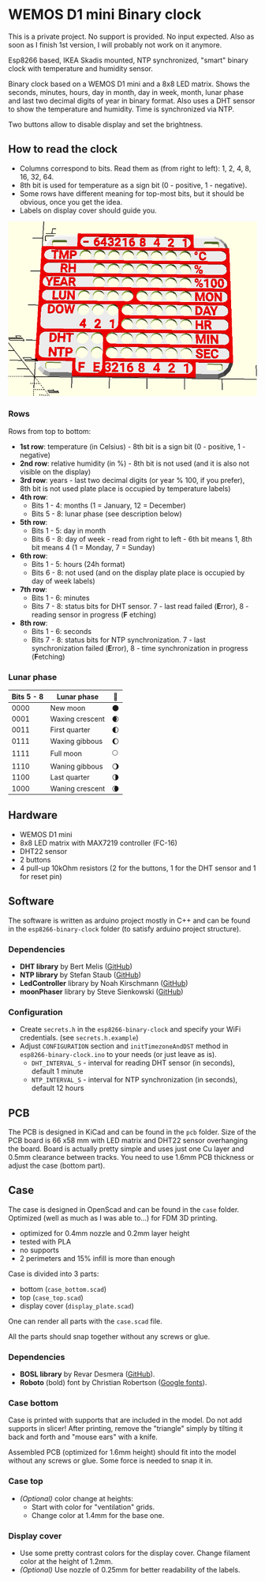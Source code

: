 # WEMOS D1 mini Binary clock

This is a private project. No support is provided. No input expected. Also as soon as I finish 1st version, I will
probably not work on it anymore.

Esp8266 based, IKEA Skadis mounted, NTP synchronized, "smart" binary clock with temperature and humidity sensor.

Binary clock based on a WEMOS D1 mini and a 8x8 LED matrix. Shows the seconds, minutes, hours, day in month, day in
week, month, lunar phase and last two decimal digits of year in binary format.
Also uses a DHT sensor to show the temperature and humidity.
Time is synchronized via NTP.

Two buttons allow to disable display and set the brightness.

## How to read the clock

- Columns correspond to bits. Read them as (from right to left): 1, 2, 4, 8, 16, 32, 64.
- 8th bit is used for temperature as a sign bit (0 - positive, 1 - negative).
- Some rows have different meaning for top-most bits, but it should be obvious, once you get the idea.
- Labels on display cover should guide you.

![Cover with labels](docs/display_plate.png)

### Rows

Rows from top to bottom:

- **1st row**: temperature (in Celsius) - 8th bit is a sign bit (0 - positive, 1 - negative)
- **2nd row**: relative humidity (in %) - 8th bit is not used (and it is also not visible on the display)
- **3rd row**: years - last two decimal digits (or year % 100, if you prefer), 8th bit is not used
  plate place is occupied by temperature labels)
- **4th row**:
    - Bits 1 - 4: months (1 = January, 12 = December)
    - Bits 5 - 8: lunar phase (see description below)
- **5th row**:
    - Bits 1 - 5: day in month
    - Bits 6 - 8: day of week - read from right to left - 6th bit means 1, 8th bit means 4 (1 = Monday, 7 = Sunday)
- **6th row**:
    - Bits 1 - 5: hours (24h format)
    - Bits 6 - 8: not used (and on the display plate place is occupied by day of week labels)
- **7th row**:
    - Bits 1 - 6: minutes
    - Bits 7 - 8: status bits for DHT sensor. 7 - last read failed (**E**rror), 8 - reading sensor in progress (**F**
      etching)
- **8th row**:
    - Bits 1 - 6: seconds
    - Bits 7 - 8: status bits for NTP synchronization. 7 - last synchronization failed (**E**rror), 8 - time
      synchronization in progress (**F**etching)

### Lunar phase

| Bits 5 - 8 | Lunar phase     | 🌝 |
|------------|-----------------|----|
| 0000       | New moon        | 🌑 |
| 0001       | Waxing crescent | 🌒 |
| 0011       | First quarter   | 🌓 |
| 0111       | Waxing gibbous  | 🌔 |
| 1111       | Full moon       | 🌕 |
| 1110       | Waning gibbous  | 🌖 |
| 1100       | Last quarter    | 🌗 |
| 1000       | Waning crescent | 🌘 |

## Hardware

- WEMOS D1 mini
- 8x8 LED matrix with MAX7219 controller (FC-16)
- DHT22 sensor
- 2 buttons
- 4 pull-up 10kOhm resistors (2 for the buttons, 1 for the DHT sensor and 1 for reset pin)

## Software

The software is written as arduino project mostly in C++ and can be found in the `esp8266-binary-clock` folder (to
satisfy arduino project structure).

### Dependencies

- **DHT library** by Bert Melis ([GitHub](https://github.com/bertmelis/DHT))
- **NTP library** by Stefan Staub ([GitHub](https://github.com/sstaub/NTP))
- **LedController** library by Noah Kirschmann ([GitHub](https://github.com/noah1510/LedController))
- **moonPhaser** library by Steve Sienkowski ([GitHub](https://github.com/steve-sienk/moonPhaser-avr0))

### Configuration

- Create `secrets.h` in the `esp8266-binary-clock` and specify your WiFi credentials. (see `secrets.h.example`)
- Adjust `CONFIGURATION` section and `initTimezoneAndDST` method in `esp8266-binary-clock.ino` to your needs (or just
  leave as is).
    - `DHT_INTERVAL_S` - interval for reading DHT sensor (in seconds), default 1 minute
    - `NTP_INTERVAL_S` - interval for NTP synchronization (in seconds), default 12 hours

## PCB

The PCB is designed in KiCad and can be found in the `pcb` folder. Size of the PCB board is 66 x58 mm with LED matrix
and DHT22 sensor overhanging the board.
Board is actually pretty simple and uses just one Cu layer and 0.5mm clearance between tracks. You need to use 1.6mm PCB
thickness or adjust the case (bottom part).

## Case

The case is designed in OpenScad and can be found in the `case` folder. Optimized (well as much as I was able to...) for
FDM 3D printing.

- optimized for 0.4mm nozzle and 0.2mm layer height
- tested with PLA
- no supports
- 2 perimeters and 15% infill is more than enough

Case is divided into 3 parts:

- bottom (`case_bottom.scad`)
- top (`case_top.scad`)
- display cover (`display_plate.scad`)

One can render all parts with the `case.scad` file.

All the parts should snap together without any screws or glue.

### Dependencies

- **BOSL library** by Revar Desmera ([GitHub](https://github.com/revarbat/BOSL)).
- **Roboto** (bold) font by Christian Robertson ([Google fonts](https://fonts.google.com/specimen/Roboto0)).

### Case bottom

Case is printed with supports that are included in the model. Do not add supports in slicer! After printing, remove
the "triangle" simply by tilting it back and forth
and "mouse ears" with a knife.

Assembled PCB (optimized for 1.6mm height) should fit into the model without any screws or glue. Some force is needed to
snap it in.

### Case top

- *(Optional)* color change at heights:
    - Start with color for "ventilation" grids.
    - Change color at 1.4mm for the base one.

### Display cover

- Use some pretty contrast colors for the display cover. Change filament color at the height of 1.2mm.
- *(Optional)* Use nozzle of 0.25mm for better readability of the labels.
